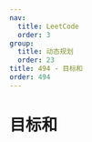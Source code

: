 ```yaml
---
nav:
  title: LeetCode
  order: 3
group:
  title: 动态规划
  order: 23
title: 494 - 目标和
order: 494
---
```


# 目标和
